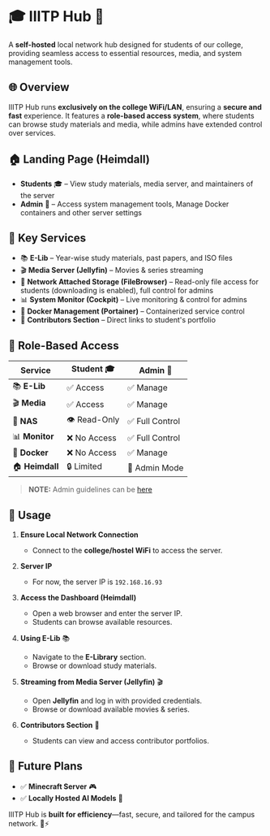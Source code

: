 # 🎓 IIITP Hub 🚀  

A **self-hosted** local network hub designed for students of our college, providing seamless access to essential resources, media, and system management tools.  

## 🌐 Overview  
IIITP Hub runs **exclusively on the college WiFi/LAN**, ensuring a **secure and fast** experience. It features a **role-based access system**, where students can browse study materials and media, while admins have extended control over services.  

## 🏠 Landing Page (Heimdall)  
- **Students** 🎓 – View study materials, media server, and maintainers of the server  
- **Admin** 🔧 – Access system management tools, Manage Docker containers and other server settings  

## 📌 Key Services  
- 📚 **E-Lib** – Year-wise study materials, past papers, and ISO files  
- 🎬 **Media Server (Jellyfin)** – Movies & series streaming  
- 📁 **Network Attached Storage (FileBrowser)** – Read-only file access for students (downloading is enabled), full control for admins  
- 📊 **System Monitor (Cockpit)** – Live monitoring & control for admins  
- 🐳 **Docker Management (Portainer)** – Containerized service control  
- 🔗 **Contributors Section** – Direct links to student's portfolio  

## 👥 Role-Based Access  
| Service           | Student 🎓 | Admin 🔧 |  
|------------------|-----------|----------|  
| 📚 **E-Lib**     | ✅ Access  | ✅ Manage  |  
| 🎬 **Media**     | ✅ Access  | ✅ Manage  |  
| 📁 **NAS**       | 👁️ Read-Only | ✅ Full Control |  
| 📊 **Monitor**   | ❌ No Access | ✅ Full Control |  
| 🐳 **Docker**    | ❌ No Access | ✅ Manage |  
| 🏠 **Heimdall**  | 🔒 Limited | 🔑 Admin Mode |  

>**NOTE:** Admin guidelines can be [here](./admin-guidelines.md)

## 🚀 Usage  

1. **Ensure Local Network Connection**  
   - Connect to the **college/hostel WiFi** to access the server.  

2. **Server IP**  
   - For now, the server IP is `192.168.16.93` 

3. **Access the Dashboard (Heimdall)**  
   - Open a web browser and enter the server IP.  
   - Students can browse available resources. 

4. **Using E-Lib** 📚  
   - Navigate to the **E-Library** section.  
   - Browse or download study materials.  

5. **Streaming from Media Server (Jellyfin)** 🎬  
   - Open **Jellyfin** and log in with provided credentials.  
   - Browse or download available movies & series.   

6. **Contributors Section** 🔗  
   - Students can view and access contributor portfolios. 


## 🎯 Future Plans  
- ✅ **Minecraft Server** 🎮  
- ✅ **Locally Hosted AI Models** 🤖  

IIITP Hub is **built for efficiency**—fast, secure, and tailored for the campus network. 🏫⚡  
